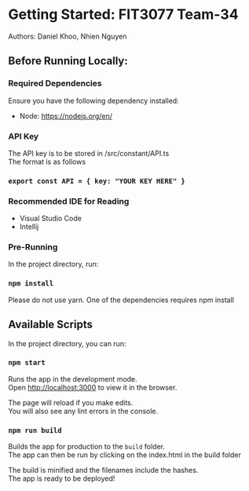 # Getting Started: FIT3077 Team-34
Authors: Daniel Khoo, Nhien Nguyen
## Before Running Locally:
### Required Dependencies
Ensure you have the following dependency installed:
* Node: https://nodejs.org/en/

### API Key
The API key is to be stored in /src/constant/API.ts\
The format is as follows
### `export const API = { key: "YOUR KEY HERE" }`

### Recommended IDE for Reading
* Visual Studio Code
* Intellij

### Pre-Running
In the project directory, run:
### `npm install`
Please do not use yarn. One of the dependencies requires npm install

## Available Scripts

In the project directory, you can run:

### `npm start`

Runs the app in the development mode.\
Open [http://localhost:3000](http://localhost:3000) to view it in the browser.

The page will reload if you make edits.\
You will also see any lint errors in the console.

### `npm run build`

Builds the app for production to the `build` folder.\
The app can then be run by clicking on the index.html in the build folder

The build is minified and the filenames include the hashes.\
The app is ready to be deployed!
